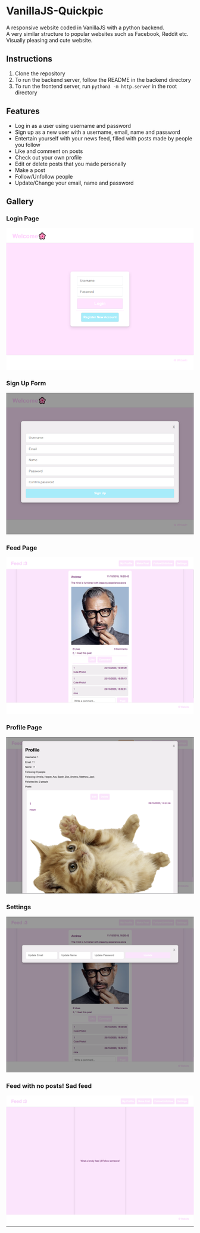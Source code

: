 # VanillaJS-Quickpic
A responsive website coded in VanillaJS with a python backend.  
A very similar structure to popular websites such as Facebook, Reddit etc. 
Visually pleasing and cute website.  

## Instructions
1. Clone the repository
2. To run the backend server, follow the README in the backend directory
3. To run the frontend server, run `python3 -m http.server` in the root directory

## Features
- Log in as a user using username and password
- Sign up as a new user with a username, email, name and password
- Entertain yourself with your news feed, filled with posts made by people you follow
- Like and comment on posts
- Check out your own profile
- Edit or delete posts that you made personally
- Make a post
- Follow/Unfollow people 
- Update/Change your email, name and password 

## Gallery
### Login Page
![Login Page](screenshots/login.PNG)

### Sign Up Form
![Sign Up Form](screenshots/signup.PNG)

### Feed Page
![Feed](screenshots/feed.png)

### Profile Page
![Profile Page](screenshots/profile.png)

### Settings
![Settings](screenshots/settings.png)

### Feed with no posts! Sad feed
![Lonely Feed](screenshots/lonelyfeed.png)
